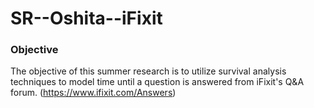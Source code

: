 # SR--Oshita--iFixit

### Objective
The objective of this summer research is to utilize survival analysis techniques to model time until a question is answered from iFixit's Q&A forum.  (https://www.ifixit.com/Answers)
